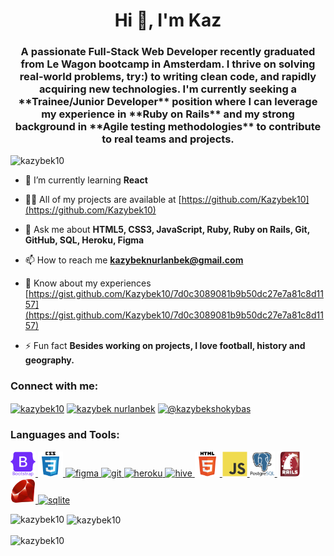 <h1 align="center">Hi 👋, I'm Kaz</h1>
<h3 align="center">A passionate Full-Stack Web Developer recently graduated from Le Wagon bootcamp in Amsterdam. I thrive on solving real-world problems, try:) to writing clean code, and rapidly acquiring new technologies. I'm currently seeking a **Trainee/Junior Developer** position where I can leverage my experience in **Ruby on Rails** and my strong background in **Agile testing methodologies** to contribute to real teams and projects.</h3>

<p align="left"> <img src="https://komarev.com/ghpvc/?username=kazybek10&label=Profile%20views&color=0e75b6&style=flat" alt="kazybek10" /> </p>

- 🌱 I’m currently learning **React**

- 👨‍💻 All of my projects are available at [https://github.com/Kazybek10](https://github.com/Kazybek10)

- 💬 Ask me about **HTML5, CSS3, JavaScript, Ruby, Ruby on Rails, Git, GitHub, SQL, Heroku, Figma**

- 📫 How to reach me **kazybeknurlanbek@gmail.com**

- 📄 Know about my experiences [https://gist.github.com/Kazybek10/7d0c3089081b9b50dc27e7a81c8d1157](https://gist.github.com/Kazybek10/7d0c3089081b9b50dc27e7a81c8d1157)

- ⚡ Fun fact **Besides working on projects, I love football, history and geography.**

<h3 align="left">Connect with me:</h3>
<p align="left">
<a href="https://dev.to/kazybek10" target="blank"><img align="center" src="https://raw.githubusercontent.com/rahuldkjain/github-profile-readme-generator/master/src/images/icons/Social/devto.svg" alt="kazybek10" height="30" width="40" /></a>
<a href="https://linkedin.com/in/kazybek nurlanbek" target="blank"><img align="center" src="https://raw.githubusercontent.com/rahuldkjain/github-profile-readme-generator/master/src/images/icons/Social/linked-in-alt.svg" alt="kazybek nurlanbek" height="30" width="40" /></a>
<a href="https://instagram.com/@kazybekshokybas" target="blank"><img align="center" src="https://raw.githubusercontent.com/rahuldkjain/github-profile-readme-generator/master/src/images/icons/Social/instagram.svg" alt="@kazybekshokybas" height="30" width="40" /></a>
</p>

<h3 align="left">Languages and Tools:</h3>
<p align="left"> <a href="https://getbootstrap.com" target="_blank" rel="noreferrer"> <img src="https://raw.githubusercontent.com/devicons/devicon/master/icons/bootstrap/bootstrap-plain-wordmark.svg" alt="bootstrap" width="40" height="40"/> </a> <a href="https://www.w3schools.com/css/" target="_blank" rel="noreferrer"> <img src="https://raw.githubusercontent.com/devicons/devicon/master/icons/css3/css3-original-wordmark.svg" alt="css3" width="40" height="40"/> </a> <a href="https://www.figma.com/" target="_blank" rel="noreferrer"> <img src="https://www.vectorlogo.zone/logos/figma/figma-icon.svg" alt="figma" width="40" height="40"/> </a> <a href="https://git-scm.com/" target="_blank" rel="noreferrer"> <img src="https://www.vectorlogo.zone/logos/git-scm/git-scm-icon.svg" alt="git" width="40" height="40"/> </a> <a href="https://heroku.com" target="_blank" rel="noreferrer"> <img src="https://www.vectorlogo.zone/logos/heroku/heroku-icon.svg" alt="heroku" width="40" height="40"/> </a> <a href="https://hive.apache.org/" target="_blank" rel="noreferrer"> <img src="https://www.vectorlogo.zone/logos/apache_hive/apache_hive-icon.svg" alt="hive" width="40" height="40"/> </a> <a href="https://www.w3.org/html/" target="_blank" rel="noreferrer"> <img src="https://raw.githubusercontent.com/devicons/devicon/master/icons/html5/html5-original-wordmark.svg" alt="html5" width="40" height="40"/> </a> <a href="https://developer.mozilla.org/en-US/docs/Web/JavaScript" target="_blank" rel="noreferrer"> <img src="https://raw.githubusercontent.com/devicons/devicon/master/icons/javascript/javascript-original.svg" alt="javascript" width="40" height="40"/> </a> <a href="https://www.postgresql.org" target="_blank" rel="noreferrer"> <img src="https://raw.githubusercontent.com/devicons/devicon/master/icons/postgresql/postgresql-original-wordmark.svg" alt="postgresql" width="40" height="40"/> </a> <a href="https://rubyonrails.org" target="_blank" rel="noreferrer"> <img src="https://raw.githubusercontent.com/devicons/devicon/master/icons/rails/rails-original-wordmark.svg" alt="rails" width="40" height="40"/> </a> <a href="https://www.ruby-lang.org/en/" target="_blank" rel="noreferrer"> <img src="https://raw.githubusercontent.com/devicons/devicon/master/icons/ruby/ruby-original.svg" alt="ruby" width="40" height="40"/> </a> <a href="https://www.sqlite.org/" target="_blank" rel="noreferrer"> <img src="https://www.vectorlogo.zone/logos/sqlite/sqlite-icon.svg" alt="sqlite" width="40" height="40"/> </a> </p>

<p><img align="left" src="https://github-readme-stats.vercel.app/api/top-langs?username=kazybek10&show_icons=true&locale=en&layout=compact" alt="kazybek10" /></p>

<p>&nbsp;<img align="center" src="https://github-readme-stats.vercel.app/api?username=kazybek10&show_icons=true&locale=en" alt="kazybek10" /></p>

<p><img align="center" src="https://github-readme-streak-stats.herokuapp.com/?user=kazybek10&" alt="kazybek10" /></p>
